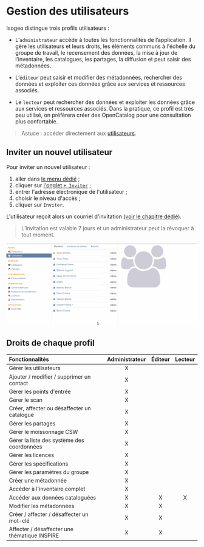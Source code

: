 # Gestion des utilisateurs

Isogeo distingue trois profils utilisateurs :
* L’`administrateur` accède à toutes les fonctionnalités de l’application. Il gère les utilisateurs et leurs droits, les éléments communs à l'échelle du groupe de travail, le recensement des données, la mise à jour de l’inventaire, les catalogues, les partages, la diffusion et peut saisir des métadonnées.

* L’`éditeur` peut saisir et modifier des métadonnées, rechercher des données et exploiter ces données grâce aux services et ressources associés.

* Le `lecteur` peut rechercher des données et exploiter les données grâce aux services et ressources associés. Dans la pratique, ce profil est très peu utilisé, on préfèrera créer des OpenCatalog pour une consultation plus confortable.

> Astuce : accéder directement aux [utilisateurs](https://app.isogeo.com/admin/users/memberships).

## Inviter un nouvel utilisateur

Pour inviter un nouvel utilisateur :

1. aller dans [le menu dédié](https://app.isogeo.com/admin/users) ;
2. cliquer sur [l'onglet `+ Inviter`](https://app.isogeo.com/admin/users/invitations/new) ;
3. entrer l'adresse électronique de l'utilisateur ;
4. choisir le niveau d'accès ;
5. cliquer sur `Inviter`.

L'utilisateur reçoit alors un courriel d'invitation ([voir le chapitre dédié](../../start/signup.html)).

> L’invitation est valable 7 jours et un administrateur peut la révoquer à tout moment.

![Nouvel utilisateur](../../images/adm_users_add.gif "Inviter un nouvel utilisateur")

## Droits de chaque profil

| Fonctionnalités                               | Administrateur    | Éditeur   | Lecteur   |
| :-------------------------------------------- | :---------------: | :-------: | :-------: |
| Gérer les utilisateurs                        | X                 |           |           |
| Ajouter / modifier / supprimer un contact     | X                 |           |           |
| Gérer les points d'entrée                     | X                 |           |           |
| Gérer le scan                                 | X                 |           |           |
| Créer, affecter ou désaffecter un catalogue   | X                 |           |           |
| Gérer les partages                            | X                 |           |           |
| Gérer le moissonnage CSW                      | X                 |           |           |
| Gérer la liste des système des coordonnées    | X                 |           |           |
| Gérer les licences                            | X                 |           |           |
| Gérer les spécifications                      | X                 |           |           |
| Gérer les paramètres du groupe                | X                 |           |           |
| Créer une métadonnée                          | X                 |           |           |
| Accéder à l'inventaire complet                | X                 |           |           |
| Accéder aux données cataloguées               | X                 | X         | X         |
| Modifier les métadonnées                      | X                 | X         |           |
| Créer / affecter / désaffecter un mot-clé     | X                 | X         |           |
| Affecter / désaffecter une thématique INSPIRE | X                 | X         |           |           |
